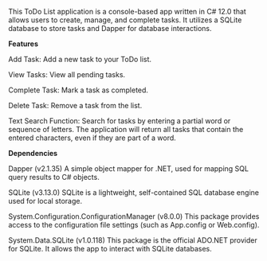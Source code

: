 This ToDo List application is a console-based app written in C# 12.0 that allows users to create, manage, and complete tasks. It utilizes a SQLite database to store tasks and Dapper for database interactions.



**Features**

Add Task: Add a new task to your ToDo list.

View Tasks: View all pending tasks.

Complete Task: Mark a task as completed.

Delete Task: Remove a task from the list.

Text Search Function: Search for tasks by entering a partial word or sequence of letters. The application will return all tasks that contain the entered characters, even if they are part of a word.

**Dependencies**

Dapper (v2.1.35)
A simple object mapper for .NET, used for mapping SQL query results to C# objects.

SQLite (v3.13.0)
SQLite is a lightweight, self-contained SQL database engine used for local storage.

System.Configuration.ConfigurationManager (v8.0.0)
This package provides access to the configuration file settings (such as App.config or Web.config).

System.Data.SQLite (v1.0.118)
This package is the official ADO.NET provider for SQLite. It allows the app to interact with SQLite databases.
